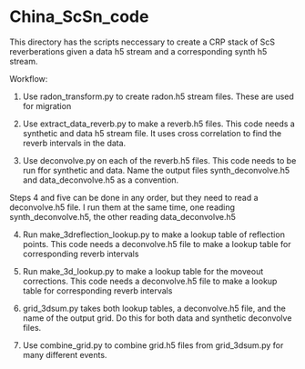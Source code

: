 # China_ScSn_code

This directory has the scripts neccessary to create a CRP stack of ScS reverberations given a data h5 stream and a corresponding synth h5 stream.

Workflow:

1. Use radon\_transform.py to create radon.h5 stream files. These are used for migration

2. Use extract\_data\_reverb.py to make a reverb.h5 files. This code needs a synthetic and data h5 stream file. It uses cross correlation to find the reverb intervals in the data.

3. Use deconvolve.py on each of the reverb.h5 files. This code needs to be run ffor synthetic and data. Name the output files synth\_deconvolve.h5 and data\_deconvolve.h5 as a convention.

Steps 4 and five can be done in any order, but they need to read a deconvolve.h5 file. I run them at the same time, one reading synth\_deconvolve.h5, the other reading data\_deconvolve.h5

4. Run make\_3dreflection\_lookup.py to make a lookup table of reflection points. This code needs a deconvolve.h5 file to make a lookup table for corresponding reverb intervals

5. Run make\_3d\_lookup.py to make a lookup table for the moveout corrections. This code needs a deconvolve.h5 file to make a lookup table for corresponding reverb intervals

6. grid\_3dsum.py takes both lookup tables, a deconvolve.h5 file, and the name of the output grid. Do this for both data and synthetic deconvolve files.

7. Use combine\_grid.py to combine grid.h5 files from grid\_3dsum.py for many different events.

